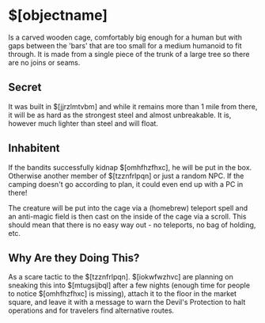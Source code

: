 # $[objectname]

Is a carved wooden cage, comfortably big enough for a human but with gaps between the 'bars' that are too small for a medium humanoid to fit through. It is made from a single piece of the trunk of a large tree so there are no joins or seams.

## Secret

It was built in $[jjrzlmtvbm] and while it remains more than 1 mile from there, it will be as hard as the strongest steel and almost unbreakable. It is, however much lighter than steel and will float.

## Inhabitent

If the bandits successfully kidnap $[omhfhzfhxc], he will be put in the box. Otherwise another member of $[tzznfrlpqn] or just a random NPC. If the camping doesn't go according to plan, it could even end up with a PC in there!

The creature will be put into the cage via a (homebrew) teleport spell and an anti-magic field is then cast on the inside of the cage via a scroll. This should mean that there is no easy way out - no teleports, no bag of holding, etc.

## Why Are they Doing This?

As a scare tactic to the $[tzznfrlpqn]. $[iokwfwzhvc] are planning on sneaking this into $[mtugsijbql] after a few nights (enough time for people to notice $[omhfhzfhxc] is missing), attach it to the floor in the market square, and leave it with a message to warn the Devil's Protection to halt operations and for travelers find alternative routes.